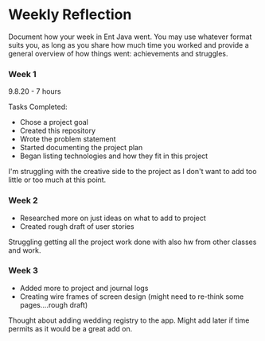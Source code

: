 # Weekly Reflection

Document how your week in Ent Java went. You may use whatever format suits you, as long as you share how much time you worked and provide a general overview of how things went: achievements and struggles. 

### Week 1

9.8.20 - 7 hours

Tasks Completed:
 * Chose a project goal
 * Created this repository 
 * Wrote the problem statement
 * Started documenting the project plan
 * Began listing technologies and how they fit in this project

I'm struggling with the creative side to the project as I don't want to add too little or too much at this point.


### Week 2

 * Researched more on just ideas on what to add to project
 * Created rough draft of user stories

 Struggling getting all the project work done with also hw from other classes and work.

 ### Week 3

 * Added more to project and journal logs
 * Creating wire frames of screen design (might need to re-think some pages....rough draft)

 Thought about adding wedding registry to the app.  Might add later if time permits as it would be a great add on.

